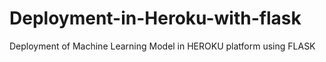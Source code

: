 # Deployment-in-Heroku-with-flask




Deployment of Machine Learning Model in HEROKU platform using FLASK
